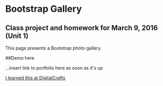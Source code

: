 # Bootstrap Gallery

## Class project and homework for March 9, 2016 (Unit 1)

This page presents a Bootstrap photo gallery.

##Demo here

...insert link to portfolio here as soon as it's up

[I learned this at DigitalCrafts](https://www.digitalcrafts.com)